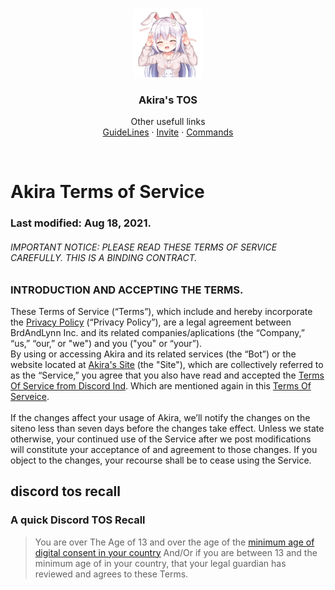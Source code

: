 <!-- PROJECT LOGO -->
<br />
<p align="center">
  <a href="https://github.com/Dark-LYNN/Dark-LYNN/">
    <img src="Images/Avatar%20-%20400%20x%20400.png" alt="Logo" width="110" height="110">
  </a>
  <h3 align="center">Akira's TOS</h3>

  <p align="center">
    Other usefull links
    <br />
    <a href="https://github.com/Dark-LYNN/Dark-LYNN/tree/main/Discord/Discord-Bots/JavaScript/Akira/Assets/GuideLines.md">GuideLines</a>
    ·
    <a href="https://discord.com/api/oauth2/authorize?client_id=738057910923296839&permissions=261421919735&redirect_uri=https%3A%2F%2Fdiscord.gg%2FSBj5WzeVBj&response_type=code&scope=bot%20guilds.join/">Invite</a>
    ·
    <a href="https://github.com/Dark-LYNN/Dark-LYNN/tree/main/Discord/Discord-Bots/JavaScript/Akira/Assets/Commands.md">Commands</a>
  </p>
</p>
<!-- Project Shields
*** I'm using markdown "reference style" links for readability.-->
<br>

# Akira Terms of Service
### Last modified: Aug 18, 2021.
###### IMPORTANT NOTICE: PLEASE READ THESE TERMS OF SERVICE CAREFULLY. THIS IS A BINDING CONTRACT.

### INTRODUCTION AND ACCEPTING THE TERMS.
These Terms of Service (“Terms”), which include and hereby incorporate the [Privacy Policy](https://github.com/Dark-LYNN/Dark-LYNN/edit/main/Discord/Discord-Bots/JavaScript/Akira/Assets/Policy.md) (“Privacy Policy”), are a legal agreement between BrdAndLynn Inc. and its related companies/aplications (the “Company,” “us,” “our,” or "we") and you ("you" or “your”). <br>
By using or accessing Akira and its related services (the “Bot”) or the website located at [Akira's Site](https://bdfd.gay/lynn/Akira/) (the "Site"), which are collectively referred to as the “Service,” you agree that you also have read and accepted the [Terms Of Service from Discord Ind](https://discord.com/terms). Which are mentioned again in  this [Terms Of Serveice](#discord-tos-recall).
<br>
<br>
If the changes affect your usage of Akira, we’ll notify the changes on the siteno less than seven days before the changes take effect. Unless we state otherwise, your continued use of the Service after we post modifications will constitute your acceptance of and agreement to those changes. If you object to the changes, your recourse shall be to cease using the Service.








## discord tos recall
### A quick Discord TOS Recall

> You are over The Age of 13 and over the age of the [minimum age of digital consent in your country](https://support.discord.com/hc/en-us/articles/360040724612) And/Or if you are between 13 and the minimum age of in your country, that your legal guardian has reviewed and agrees to these Terms.
